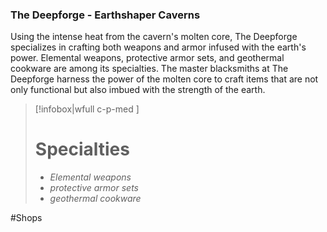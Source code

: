 ### The Deepforge - Earthshaper Caverns

Using the intense heat from the cavern's molten core, The Deepforge specializes in crafting both weapons and armor infused with the earth's power. Elemental weapons, protective armor sets, and geothermal cookware are among its specialties. The master blacksmiths at The Deepforge harness the power of the molten core to craft items that are not only functional but also imbued with the strength of the earth.

> [!infobox|wfull  c-p-med ]
>   # Specialties
>   - *Elemental weapons*
>   - *protective armor sets*
>   - *geothermal cookware*




#Shops